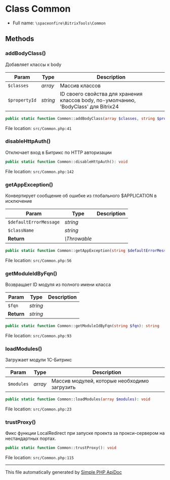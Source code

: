 # Class Common

-   Full name: `\spaceonfire\BitrixTools\Common`

## Methods

### addBodyClass()

Добавляет классы к body

| Param         | Type     | Description                                                                          |
| ------------- | -------- | ------------------------------------------------------------------------------------ |
| `$classes`    | _array_  | Массив классов                                                                       |
| `$propertyId` | _string_ | ID своего свойства для хранения классов body, по-умолчанию, 'BodyClass' для Bitrix24 |

```php
public static function Common::addBodyClass(array $classes, string $propertyId = 'BodyClass'): void
```

File location: `src/Common.php:41`

### disableHttpAuth()

Отключает вход в Битрикс по HTTP авторизации

```php
public static function Common::disableHttpAuth(): void
```

File location: `src/Common.php:142`

### getAppException()

Конвертирует сообщение об ошибке из глобального \$APPLICATION в исключение

| Param                  | Type         | Description |
| ---------------------- | ------------ | ----------- |
| `$defaultErrorMessage` | _string_     |             |
| `$className`           | _string_     |             |
| **Return**             | _\Throwable_ |             |

```php
public static function Common::getAppException(string $defaultErrorMessage = 'Error', string $className = RuntimeException::class): \Throwable
```

File location: `src/Common.php:56`

### getModuleIdByFqn()

Возвращает ID модуля из полного имени класса

| Param      | Type     | Description |
| ---------- | -------- | ----------- |
| `$fqn`     | _string_ |             |
| **Return** | _string_ |             |

```php
public static function Common::getModuleIdByFqn(string $fqn): string
```

File location: `src/Common.php:93`

### loadModules()

Загружает модули 1С-Битрикс

| Param      | Type    | Description                                  |
| ---------- | ------- | -------------------------------------------- |
| `$modules` | _array_ | Массив модулей, которые необходимо загрузить |

```php
public static function Common::loadModules(array $modules): void
```

File location: `src/Common.php:23`

### trustProxy()

Фикс функции LocalRedirect при запуске проекта за прокси-сервером на нестандартных портах.

```php
public static function Common::trustProxy(): void
```

File location: `src/Common.php:115`

---

This file automatically generated by [Simple PHP ApiDoc](https://github.com/spaceonfire/simple-php-apidoc)
